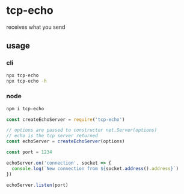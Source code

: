 # tcp-echo

receives what you send

## usage

### cli
```bash
npx tcp-echo
npx tcp-echo -h
```

### node
```bash
npm i tcp-echo
```

```js
const createEchoServer = require('tcp-echo')

// options are passed to constructor net.Server(options)
// echo is the tcp server returned
const echoServer = createEchoServer(options)

const port = 1234

echoServer.on('connection', socket => {
  console.log(`New connection from ${socket.address().address}`)
})

echoServer.listen(port)
```
